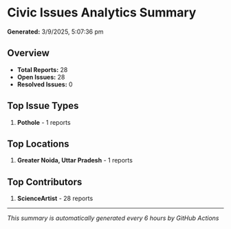 #  Civic Issues Analytics Summary

**Generated:** 3/9/2025, 5:07:36 pm

##  Overview
- **Total Reports:** 28
- **Open Issues:** 28
- **Resolved Issues:** 0

##  Top Issue Types
1. **Pothole** - 1 reports

##  Top Locations
1. **Greater Noida, Uttar Pradesh** - 1 reports

##  Top Contributors
1. **ScienceArtist** - 28 reports

---
*This summary is automatically generated every 6 hours by GitHub Actions*
